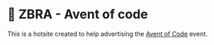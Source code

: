# 🦓 ZBRA - Avent of code
This is a hotsite created to help advertising the [Avent of Code](https://adventofcode.com/) event.

